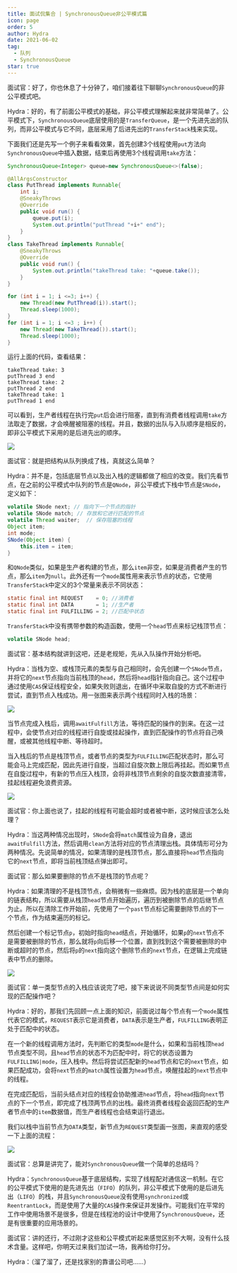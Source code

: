 ```yaml
---
title: 面试侃集合 | SynchronousQueue非公平模式篇
icon: page
order: 5
author: Hydra
date: 2021-06-02
tag:
  - 队列
  - SynchronousQueue
star: true
---
```




<!-- more -->

面试官：好了，你也休息了十分钟了，咱们接着往下聊聊`SynchronousQueue`的非公平模式吧。

Hydra：好的，有了前面公平模式的基础，非公平模式理解起来就非常简单了。公平模式下，`SynchronousQueue`底层使用的是`TransferQueue`，是一个先进先出的队列，而非公平模式与它不同，底层采用了后进先出的`TransferStack`栈来实现。

下面我们还是先写一个例子来看看效果，首先创建3个线程使用`put`方法向`SynchronousQueue`中插入数据，结束后再使用3个线程调用`take`方法：

```java
SynchronousQueue<Integer> queue=new SynchronousQueue<>(false);

@AllArgsConstructor
class PutThread implements Runnable{
    int i;
    @SneakyThrows
    @Override
    public void run() {
        queue.put(i);
        System.out.println("putThread "+i+" end");
    }
}
class TakeThread implements Runnable{
    @SneakyThrows
    @Override
    public void run() {
        System.out.println("takeThread take: "+queue.take());
    }
}

for (int i = 1; i <=3; i++) {
    new Thread(new PutThread(i)).start();
    Thread.sleep(1000);
}
for (int i = 1; i <=3 ; i++) {
    new Thread(new TakeThread()).start();
    Thread.sleep(1000);
}
```

运行上面的代码，查看结果：

```properties
takeThread take: 3
putThread 3 end
takeThread take: 2
putThread 2 end
takeThread take: 1
putThread 1 end
```

可以看到，生产者线程在执行完`put`后会进行阻塞，直到有消费者线程调用`take`方法取走了数据，才会唤醒被阻塞的线程。并且，数据的出队与入队顺序是相反的，即非公平模式下采用的是后进先出的顺序。

![](https://p3-juejin.byteimg.com/tos-cn-i-k3u1fbpfcp/24b84be130fd406496143fba84218b81~tplv-k3u1fbpfcp-zoom-1.image)

面试官：就是把结构从队列换成了栈，真就这么简单？

Hydra：并不是，包括底层节点以及出入栈的逻辑都做了相应的改变。我们先看节点，在之前的公平模式中队列的节点是`QNode`，非公平模式下栈中节点是`SNode`，定义如下：

```java
volatile SNode next; // 指向下一个节点的指针
volatile SNode match; // 存放和它进行匹配的节点
volatile Thread waiter;  // 保存阻塞的线程
Object item;                
int mode;
SNode(Object item) {
    this.item = item;
}
```

和`QNode`类似，如果是生产者构建的节点，那么`item`非空，如果是消费者产生的节点，那么`item`为`null`。此外还有一个`mode`属性用来表示节点的状态，它使用`TransferStack`中定义的3个常量来表示不同状态：

```java
static final int REQUEST    = 0; //消费者
static final int DATA       = 1; //生产者
static final int FULFILLING = 2; //匹配中状态
```

`TransferStack`中没有携带参数的构造函数，使用一个`head`节点来标记栈顶节点：

```java
volatile SNode head; 
```

面试官：基本结构就讲到这吧，还是老规矩，先从入队操作开始分析吧。

Hydra：当栈为空、或栈顶元素的类型与自己相同时，会先创建一个`SNode`节点，并将它的`next`节点指向当前栈顶的`head`，然后将`head`指针指向自己。这个过程中通过使用`CAS`保证线程安全，如果失败则退出，在循环中采取自旋的方式不断进行尝试，直到节点入栈成功。用一张图来表示两个线程同时入栈的场景：

![](https://p3-juejin.byteimg.com/tos-cn-i-k3u1fbpfcp/67ee8048aeb64673930576c45ad78176~tplv-k3u1fbpfcp-zoom-1.image)

当节点完成入栈后，调用`awaitFulfill`方法，等待匹配的操作的到来。在这一过程中，会使节点对应的线程进行自旋或挂起操作，直到匹配操作的节点将自己唤醒，或被其他线程中断、等待超时。

当入栈后的节点是栈顶节点，或者节点的类型为`FULFILLING`匹配状态时，那么可能会马上完成匹配，因此先进行自旋，当超过自旋次数上限后再挂起。而如果节点在自旋过程中，有新的节点压入栈顶，会将非栈顶节点剩余的自旋次数直接清零，挂起线程避免浪费资源。

![](https://p3-juejin.byteimg.com/tos-cn-i-k3u1fbpfcp/035fa8064e284f9391fefc292d331ab2~tplv-k3u1fbpfcp-zoom-1.image)

面试官：你上面也说了，挂起的线程有可能会超时或者被中断，这时候应该怎么处理？

Hydra：当这两种情况出现时，`SNode`会将`match`属性设为自身，退出`awaitFulfill`方法，然后调用`clean`方法将对应的节点清理出栈。具体情形可分为两种情况。先说简单的情况，如果清理的是栈顶节点，那么直接将`head`节点指向它的`next`节点，即将当前栈顶结点弹出即可。

面试官：那么如果要删除的节点不是栈顶的节点呢？

Hydra：如果清理的不是栈顶节点，会稍微有一些麻烦。因为栈的底层是一个单向的链表结构，所以需要从栈顶`head`节点开始遍历，遍历到被删除节点的后继节点为止。所以在清除工作开始前，先使用了一个`past`节点标记需要删除节点的下一个节点，作为结束遍历的标记。

然后创建一个标记节点`p`，初始时指向`head`结点，开始循环，如果`p`的`next`节点不是需要被删除的节点，那么就将`p`向后移一个位置，直到找到这个需要被删除的中断或超时的节点，然后将`p`的`next`指向这个删除节点的`next`节点，在逻辑上完成链表中节点的删除。

![](https://p3-juejin.byteimg.com/tos-cn-i-k3u1fbpfcp/623f8eac030244b89ed16ef11b820ed6~tplv-k3u1fbpfcp-zoom-1.image)

面试官：单一类型节点的入栈应该说完了吧，接下来说说不同类型节点间是如何实现的匹配操作吧？

Hydra：好的，那我们先回顾一点上面的知识，前面说过每个节点有一个`mode`属性代表它的模式，`REQUEST`表示它是消费者，`DATA`表示是生产者，`FULFILLING`表明正处于匹配中的状态。

在一个新的线程调用方法时，先判断它的类型`mode`是什么，如果和当前栈顶`head`节点类型不同，且`head`节点的状态不为匹配中时，将它的状态设置为`FULFILLING|mode`，压入栈中。然后将尝试匹配新的`head`节点和它的`next`节点，如果匹配成功，会将`next`节点的`match`属性设置为`head`节点，唤醒挂起的`next`节点中的线程。

在完成匹配后，当前头结点对应的线程会协助推进`head`节点，将`head`指向`next`节点的下一个节点，即完成了栈顶两节点的出栈。最终消费者线程会返回匹配的生产者节点中的`item`数据值，而生产者线程也会结束运行退出。

我们以栈中当前节点为`DATA`类型，新节点为`REQUEST`类型画一张图，来直观的感受一下上面的流程：

![](https://p3-juejin.byteimg.com/tos-cn-i-k3u1fbpfcp/c713610472614576b9e31f52f0cd7cef~tplv-k3u1fbpfcp-zoom-1.image)

面试官：总算是讲完了，能对`SynchronousQueue`做一个简单的总结吗？

Hydra：`SynchronousQueue`基于底层结构，实现了线程配对通信这一机制。在它的公平模式下使用的是先进先出（`FIFO`）的队列，非公平模式下使用的是后进先出（`LIFO`）的栈，并且`SynchronousQueue`没有使用`synchronized`或`ReentrantLock`，而是使用了大量的`CAS`操作来保证并发操作。可能我们在平常的工作中使用场景不是很多，但是在线程池的设计中使用了`SynchronousQueue`，还是有很重要的应用场景的。

面试官：讲的还行，不过刚才这些和公平模式听起来感觉区别不大啊，没有什么技术含量。这样吧，你明天过来我们加试一场，我再给你打分。

Hydra：（溜了溜了，还是找家别的靠谱公司吧……）